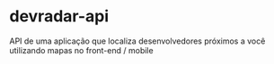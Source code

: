 # devradar-api
API de uma aplicação que localiza desenvolvedores próximos a você utilizando mapas no front-end / mobile
